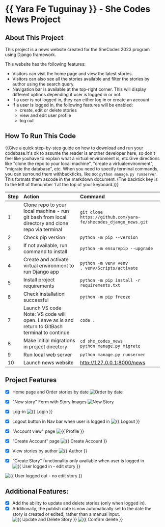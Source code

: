 # {{ Yara Fe Tuguinay }} - She Codes News Project

## About This Project
This project is a news website created for the SheCodes 2023 program using Django framework.

This website has the following features:
- Visitors can visit the home page and view the latest stories. 
- Visitors can also see all the stories available and filter the stories by author using the search query.
- Navigation bar is available at the top-right corner. This will display different options depending if user is logged in or not.
- If a user is not logged in, they can either log in or create an account.
- If a user is logged in, the following features will be enabled:
    - create, edit or delete stories
    - view and edit user profile
    - log out

## How To Run This Code
{{Give a quick step-by-step guide on how to download and run your codebase.It's ok to assume the reader is another developer here, so don't feel like youhave to explain what a virtual environment is, etc.Give directions like "clone the repo to your local machine", "create a virtualenvironment", "migrate the database", etc.
When you need to specify terminal commands, you can surround them withbackticks, like so: `python manage.py runserver`. This formats them ascode in the markdown document. (The backtick key is to the left of thenumber 1 at the top of your keyboard.)}}

Step | Action | Command
| :--- | :--- | :--- 
| 1 | Clone repo to your local machine - run git bash from local directory and clone repo via terminal| `git clone https://github.com/yara-fe/shecodes_django_news.git`
| 2 | Check pip version | `python -m pip --version`
| 3 | If not available, run command to install |`python -m ensurepip --upgrade`
| 4 | Create and activate virtual environment to run Django app |`python -m venv venv` <br> `. venv/Scripts/activate`
| 5 | Install project requirements |`python -m pip install -r requirements.txt`
| 6 | Check installation successful |`python -m pip freeze`
| 7 | Launch VS code <br> Note: VS code will open. Leave as is and return to GitBash terminal to continue |`code .`
| 8 | Make initial migrations in project directory | `cd she_codes_news` <br> `python manage.py migrate`
| 9 | Run local web server | `python manage.py runserver`
| 10 | Launch news website | http://127.0.0.1:8000/news 

## Project Features

- [X] Home page and Order stories by date ![Order by date](https://github.com/yara-fe/shecodes_django_news/blob/main/images/2023-07-23_23-57-24.png)

- [x] "New story" Form with Story Images ![New Story](https://github.com/yara-fe/shecodes_django_news/blob/main/images/2023-07-23_23-57-35.png)

- [x] Log-in ![ {{ Login }} ](https://github.com/yara-fe/shecodes_django_news/blob/main/images/2023-07-23_23-57-38.png)

- [x] Logout button in Nav bar when user is logged in ![ {{ Logout }} ](https://github.com/yara-fe/shecodes_django_news/blob/main/images/2023-07-23_23-57-24.png)
      
- [x] "Account view" page ![ {{ Profile }} ](https://github.com/yara-fe/shecodes_django_news/blob/main/images/2023-07-23_23-58-32.png)

- [x] "Create Account" page ![ {{ Create Account }} ](https://github.com/yara-fe/shecodes_django_news/blob/main/images/2023-07-24_0-15-44.png)

- [x] View stories by author ![ {{ Author }} ](https://github.com/yara-fe/shecodes_django_news/blob/main/images/2023-07-23_23-58-15.png)

- [x] "Create Story" functionality only available when user is logged in
![ {{ User logged in - edit story }} ](https://github.com/yara-fe/shecodes_django_news/blob/main/images/2023-07-23_23-58-48.png)

![ {{ User logged out - no edit story }} ](https://github.com/yara-fe/shecodes_django_news/blob/main/images/2023-07-23_23-59-21.png)

## Additional Features:

- [x] Add the ability to update and delete stories (only when logged in).
- [x] Additionally, the publish date is now automatically set to the date the story is created or edited, rather than a manual input.
![ {{ Update and Delete Story }} ](https://github.com/yara-fe/shecodes_django_news/blob/main/images/2023-07-23_23-58-55.png)
![ {{ Confirm delete }} ](https://github.com/yara-fe/shecodes_django_news/blob/main/images/2023-07-23_23-59-05.png)
